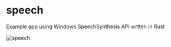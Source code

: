 # speech
Example app using Windows SpeechSynthesis API wrtten in Rust

![speech](https://github.com/user-attachments/assets/db98ce54-35f9-470c-a342-b546afd0091e)
